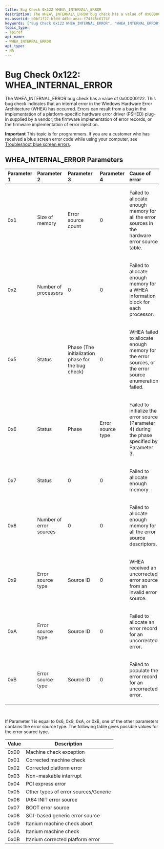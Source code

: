 ```yaml
---
title: Bug Check 0x122 WHEA\_INTERNAL\_ERROR
description: The WHEA\_INTERNAL\_ERROR bug check has a value of 0x00000122.
ms.assetid: b0bf1f27-bfdd-4d5d-aeac-f74f45c6174f
keywords: ["Bug Check 0x122 WHEA_INTERNAL_ERROR", "WHEA_INTERNAL_ERROR"]
topic_type:
- apiref
api_name:
- WHEA_INTERNAL_ERROR
api_type:
- NA
---
```


# Bug Check 0x122: WHEA\_INTERNAL\_ERROR


The WHEA\_INTERNAL\_ERROR bug check has a value of 0x00000122. This bug check indicates that an internal error in the Windows Hardware Error Architecture (WHEA) has occurred. Errors can result from a bug in the implementation of a platform-specific hardware error driver (PSHED) plug-in supplied by a vendor, the firmware implementation of error records, or the firmware implementation of error injection.

**Important** This topic is for programmers. If you are a customer who has received a blue screen error code while using your computer, see [Troubleshoot blue screen errors](http://windows.microsoft.com/windows-10/troubleshoot-blue-screen-errors).

## WHEA\_INTERNAL\_ERROR Parameters


<table>
<colgroup>
<col width="20%" />
<col width="20%" />
<col width="20%" />
<col width="20%" />
<col width="20%" />
</colgroup>
<thead>
<tr class="header">
<th align="left">Parameter 1</th>
<th align="left">Parameter 2</th>
<th align="left">Parameter 3</th>
<th align="left">Parameter 4</th>
<th align="left">Cause of error</th>
</tr>
</thead>
<tbody>
<tr class="odd">
<td align="left"><p>0x1</p></td>
<td align="left"><p>Size of memory</p></td>
<td align="left"><p>Error source count</p></td>
<td align="left"><p>0</p></td>
<td align="left"><p>Failed to allocate enough memory for all the error sources in the hardware error source table.</p></td>
</tr>
<tr class="even">
<td align="left"><p>0x2</p></td>
<td align="left"><p>Number of processors</p></td>
<td align="left"><p>0</p></td>
<td align="left"><p>0</p></td>
<td align="left"><p>Failed to allocate enough memory for a WHEA information block for each processor.</p></td>
</tr>
<tr class="odd">
<td align="left"><p>0x5</p></td>
<td align="left"><p>Status</p></td>
<td align="left"><p>Phase (The initialization phase for the bug check)</p></td>
<td align="left"><p>0</p></td>
<td align="left"><p>WHEA failed to allocate enough memory for the error sources, or the error source enumeration failed.</p></td>
</tr>
<tr class="even">
<td align="left"><p>0x6</p></td>
<td align="left"><p>Status</p></td>
<td align="left"><p>Phase</p></td>
<td align="left"><p>Error source type</p></td>
<td align="left"><p>Failed to initialize the error source (Parameter 4) during the phase specified by Parameter 3.</p></td>
</tr>
<tr class="odd">
<td align="left"><p>0x7</p></td>
<td align="left"><p>Status</p></td>
<td align="left"><p>0</p></td>
<td align="left"><p>0</p></td>
<td align="left"><p>Failed to allocate enough memory.</p></td>
</tr>
<tr class="even">
<td align="left"><p>0x8</p></td>
<td align="left"><p>Number of error sources</p></td>
<td align="left"><p>0</p></td>
<td align="left"><p>0</p></td>
<td align="left"><p>Failed to allocate enough memory for all the error source descriptors.</p></td>
</tr>
<tr class="odd">
<td align="left"><p>0x9</p></td>
<td align="left"><p>Error source type</p></td>
<td align="left"><p>Source ID</p></td>
<td align="left"><p>0</p></td>
<td align="left"><p>WHEA received an uncorrected error source from an invalid error source.</p></td>
</tr>
<tr class="even">
<td align="left"><p>0xA</p></td>
<td align="left"><p>Error source type</p></td>
<td align="left"><p>Source ID</p></td>
<td align="left"><p>0</p></td>
<td align="left"><p>Failed to allocate an error record for an uncorrected error.</p></td>
</tr>
<tr class="odd">
<td align="left"><p>0xB</p></td>
<td align="left"><p>Error source type</p></td>
<td align="left"><p>Source ID</p></td>
<td align="left"><p>0</p></td>
<td align="left"><p>Failed to populate the error record for an uncorrected error.</p></td>
</tr>
</tbody>
</table>

 

If Parameter 1 is equal to 0x6, 0x9, 0xA, or 0xB, one of the other parameters contains the error source type. The following table gives possible values for the error source type.

| Value | Description                          |
|-------|--------------------------------------|
| 0x00  | Machine check exception              |
| 0x01  | Corrected machine check              |
| 0x02  | Corrected platform error             |
| 0x03  | Non-maskable interrupt               |
| 0x04  | PCI express error                    |
| 0x05  | Other types of error sources/Generic |
| 0x06  | IA64 INIT error source               |
| 0x07  | BOOT error source                    |
| 0x08  | SCI-based generic error source       |
| 0x09  | Itanium machine check abort          |
| 0x0A  | Itanium machine check                |
| 0x0B  | Itanium corrected platform error     |

 

 

 




